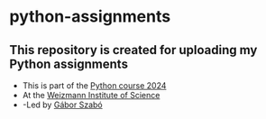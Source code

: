 # python-assignments
## This repository is created for uploading my Python assignments
- This is part of the [Python course 2024](https://github.com/szabgab/wis-python-course-2024-11) <br>
- At the [Weizmann Institute of Science](https://www.weizmann.ac.il/pages/)
- -Led by [Gábor Szabó](https://szabgab.com/)
